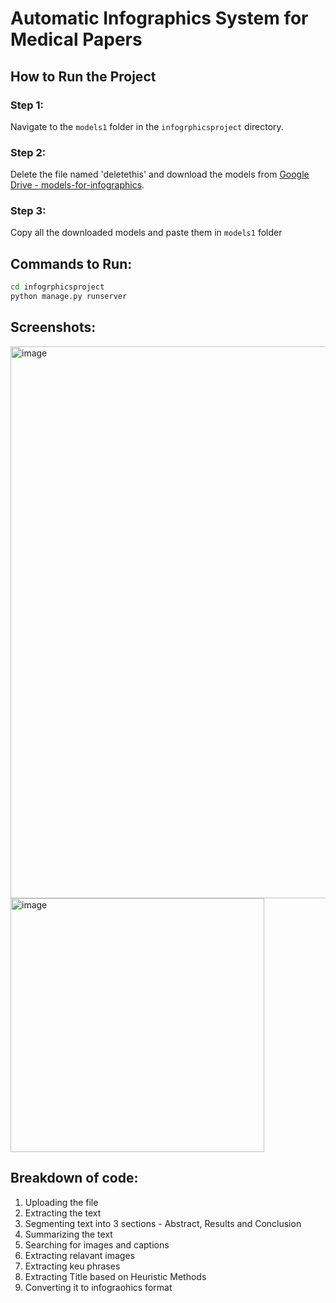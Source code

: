 # Automatic Infographics System for Medical Papers

## How to Run the Project

### Step 1:
Navigate to the `models1` folder in the `infogrphicsproject` directory.

### Step 2:
Delete the file named 'deletethis' and download the models from [Google Drive - models-for-infographics](https://drive.google.com/drive/folders/1TrkExTRmuBWB5rn5erlgtiBg_skfCQfa?usp=sharing).

### Step 3:
Copy all the downloaded models and paste them in `models1` folder

## Commands to Run:

```bash
cd infogrphicsproject
python manage.py runserver
```

## Screenshots:

<img width="883" alt="image" src="https://github.com/protocorn/automatic-infographics-system-for-medical-paper/assets/53559317/a2fa8a9c-44ba-4a22-a699-3191be1a8438">

<img width="406" alt="image" src="https://github.com/protocorn/automatic-infographics-system-for-medical-paper/assets/53559317/6e21d4c8-b2a1-4a2e-b207-5b859f8887ec">

## Breakdown of code:
1. Uploading the file
2. Extracting the text
3. Segmenting text into 3 sections - Abstract, Results and Conclusion
4. Summarizing the text
5. Searching for images and captions
6. Extracting relavant images
7. Extracting keu phrases
8. Extracting Title based on Heuristic Methods
9. Converting it to infograohics format


